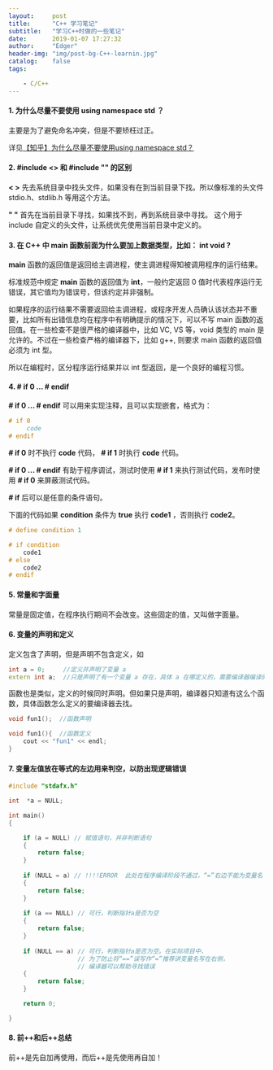 ```yaml
---
layout:     post
title:      "C++ 学习笔记"
subtitle:   "学习C++时做的一些笔记"
date:       2019-01-07 17:27:32
author:     "Edger"
header-img: "img/post-bg-C++-learnin.jpg"
catalog:    false
tags:

    - C/C++ 
---
```



#### 1. 为什么尽量不要使用 using namespace std ？

主要是为了避免命名冲突，但是不要矫枉过正。

详见[【知乎】为什么尽量不要使用using namespace std？](https://www.zhihu.com/question/26911239)

#### 2. #include <> 和 #include "" 的区别

**< >** 先去系统目录中找头文件，如果没有在到当前目录下找。所以像标准的头文件 stdio.h、stdlib.h 等用这个方法。

**" "** 首先在当前目录下寻找，如果找不到，再到系统目录中寻找。 这个用于 include 自定义的头文件，让系统优先使用当前目录中定义的。

#### 3. 在 C++ 中 main 函数前面为什么要加上数据类型，比如： int void ?

**main** 函数的返回值是返回给主调进程，使主调进程得知被调用程序的运行结果。

标准规范中规定 **main** 函数的返回值为 **int**，一般约定返回 0 值时代表程序运行无错误，其它值均为错误号，但该约定并非强制。

如果程序的运行结果不需要返回给主调进程，或程序开发人员确认该状态并不重要，比如所有出错信息均在程序中有明确提示的情况下，可以不写 main 函数的返回值。在一些检查不是很严格的编译器中，比如 VC, VS 等，void 类型的 main 是允许的。不过在一些检查严格的编译器下，比如 g++, 则要求 main 函数的返回值必须为 int 型。

所以在编程时，区分程序运行结果并以 int 型返回，是一个良好的编程习惯。

#### 4. # if 0 ... # endif

**# if 0 ... # endif** 可以用来实现注释，且可以实现嵌套，格式为：

```cpp
# if 0
     code
# endif 
```

**# if 0** 时不执行 **code** 代码， **# if 1** 时执行 **code** 代码。

**# if 0 ... # endif** 有助于程序调试，测试时使用 **# if 1** 来执行测试代码，发布时使用 **# if 0** 来屏蔽测试代码。

**# if** 后可以是任意的条件语句。

下面的代码如果 **condition** 条件为 **true** 执行 **code1** ，否则执行 **code2**。

```cpp
# define condition 1

# if condition
    code1
# else
    code2
# endif
```
#### 5. 常量和字面量

常量是固定值，在程序执行期间不会改变。这些固定的值，又叫做字面量。

#### 6. 变量的声明和定义

定义包含了声明，但是声明不包含定义，如

```cpp
int a = 0;     //定义并声明了变量 a
extern int a;  //只是声明了有一个变量 a 存在，具体 a 在哪定义的，需要编译器编译的时候去找。
```

函数也是类似，定义的时候同时声明。但如果只是声明，编译器只知道有这么个函数，具体函数怎么定义的要编译器去找。

```cpp
void fun1();  //函数声明

void fun1(){  //函数定义
    cout << "fun1" << endl;
}
```
#### 7. 变量左值放在等式的左边用来判空，以防出现逻辑错误

```cpp
#include "stdafx.h"

int  *a = NULL;

int main()
{

    if (a = NULL) // 赋值语句，并非判断语句
    {
        return false;
    }
    
    if (NULL = a) // !!!!ERROR  此处在程序编译阶段不通过，“=”右边不能为变量名
    {
        return false;
    }
    
    if (a == NULL) // 可行，判断指针a是否为空
    {
        return false;
    }
    
    if (NULL == a) // 可行，判断指针a是否为空。在实际项目中，
                   // 为了防止将“==”误写作“=”推荐讲变量名写在右侧，
                   // 编译器可以帮助寻找错误
    {
        return false;
    }

    return 0;

}
```
#### 8. 前++和后++总结

前++是先自加再使用，而后++是先使用再自加！
